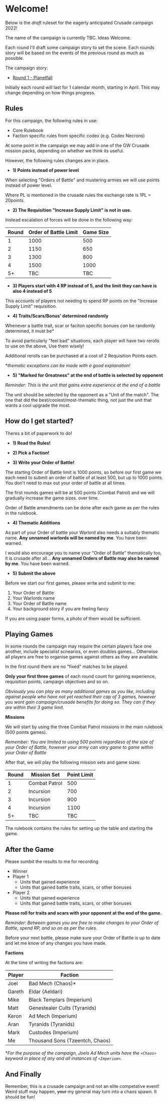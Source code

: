 # Welcome!

Below is the *draft* ruleset for the eagerly anticipated Crusade campaign 2022!

The name of the campaign is currently TBC. Ideas Welcome.

Each round I'll draft some campaign story to set the scene. Each rounds story will be based on the events of the previous round as much as possible.

The campaign story:

- [Round 1 - Planetfall](/month-1.md)

Initially each round will last for 1 calendar month, starting in April. This may change depending on how things progress.

## Rules

For this campaign, the following rules in use:

- Core Rulebook
- Faction specific rules from specific codex (e.g. Codex Necrons)

At some point in the campaign we may add in one of the GW Crusade mission packs, depending on whether we think its useful.

However, the following rules changes are in place.

- **1) Points instead of power level**

When selecting "Orders of Battle" and mustering armies we will use points instead of power level.

Where PL is mentioned in the crusade rules the exchange rate is 1PL = 20points.

- **2) The Requisition "Increase Supply Limit" is not in use.**

Instead escalation of forces will be done in the following way:

| Round  | Order of Battle Limit | Game Size |
| ------------- | ------------- | ------------- |
| 1  | 1000  | 500 |
| 2  | 1150  | 650 | 
| 3  | 1300  | 800 |
| 4  | 1500 | 1000 |
| 5+ | TBC | TBC |

- **3) Players start with 4 RP instead of 5, and the limit they can have is also 4 instead of 5**

This accounts of players not needing to spend RP points on the "Increase Supply Limit" requisition.

- **4) Traits/Scars/Bonus' determined randomly**

Whenever a battle trait, scar or faciton specific bonues _can_ be randomly determined, it must be*

To avoid particularly "feel bad" situations, each player will have two rerolls to use on the above, Use them wisely!

Additional rerolls can be purchased at a cost of 2 Requisition Points each.

**thematic exceptions can be made with a good explanation!*

- **5) "Marked for Greatness" at the end of battle is selected by opponent**

*Reminder: This is the unit that gains extra experience at the end of a battle*

The unit should be selected by the opponent as a "Unit of the match". The one that did the best/coolest/most-thematic thing, not just the unit that wants a cool upgrade the most.

How do I get started?
---

Theres a bit of paperwork to do!

- **1) Read the Rules!**

- **2) Pick a Faction!**

- **3) Write your Order of Battle!**

The starting Order of Battle limit is 1000 points, so before our first game we each need to submit an order of battle of at least 500, but up to 1000 points. You don't need to max out your order of battle at all times.

The first rounds games will be at 500 points (Combat Patrol) and we will gradually increase the game sizes. over time.

Order of Battle amendments can be done after each game as per the rules in the rulebook.

- **4) Thematic Additions**

As part of your Order of battle your Warlord also needs a suitably thematic name. **Any unnamed warlords will be named by me**. You have been warned.

I would also encourage you to name your "Order of Battle" thematically too, it is crusade after all... **Any unnamed Orders of Battle may also be named by me**. You have been warned.

- **5) Submit the above**

Before we start our first games, please write and submit to me:

1) Your Order of Battle
2) Your Warlords name
3) Your Order of Battle name
4) Your background story if you are feeling fancy

If you are using paper forms, a photo of them would be sufficient.

Playing Games
---

In some rounds the campaign may require the certain players face one another, include specialist scnearios, or even doubles games... Otherwise all players are free to organise games against others as they are available.

In the first round there are no "fixed" matches to be played.

**Only your first three games** of each round count for gaining experience, requisition points, campaign objectives and so on. 

*Obviously you can play as many additional games as you like, including against people who have not yet reached their cap of 3 games, however *you* wont gain campaign/crusade benefits for doing so. They can if they are within their 3 game limit.*

**Missions**

We will start by using the three Combat Patrol missions in the main rulebook (500 points games). 

*Remember: You are limited to using 500 points regardless of the size of your Order of Battle, however your army can vary game to game within your Order of Battle*

After that, we will play the following mission sets and game sizes:

| Round | Mission Set | Point Limit |
| ------------- | ------------- | ------------- |
| 1  | Combat Patrol  | 500 |
| 2  | Incursion  | 700  | 
| 3  | Incursion  | 900 |
| 4  | Incursion  | 1100 |
| 5+ | TBC | TBC |

The rulebook contains the rules for setting up the table and starting the game.

## After the Game

Please sumbit the results to me for recording

- Winner
- Player 1
  - Units that gained experience
  - Units that gained battle traits, scars, or other bonuses
- Player 2
  - Units that gained experience
  - Units that gained battle traits, scars, or other bonuses

**Please roll for traits and scars with your opponent at the end of the game.**

*Reminder: Between games you are free to make changes to your Order of Battle, spend RP, and so on as per the rules.*

Before your next battle, please make sure your Order of Battle is up to date and let me know of any changes you have made.

**Factions**

At the time of writing the factions are:

| Player  | Faction |
| --- | --- |
| Joel | Bad Mech (Chaos)* |
| Gareth | Eldar (Aeldari) |
| Mike | Black Templars (Imperium) |
| Matt | Genestealer Cults (Tyranids) |
| Keron | Ad Mech (Imperium) |
| Aran | Tyranids (Tyranids) |
| Mark | Custodes (Imperium) |
| Me | Thousand Sons (Tzeentch, Chaos) |

**For the purpose of the campaign, Joels Ad Mech units have the `<Chaos>` keyword in place of any and all instances of `<Imperium>`.*

## And Finally

Remember, this is a crusade campaign and not an elite competative event! Weird stuff may happen, ~~your~~ my general may turn into a chaos spawn. It should be fun!
